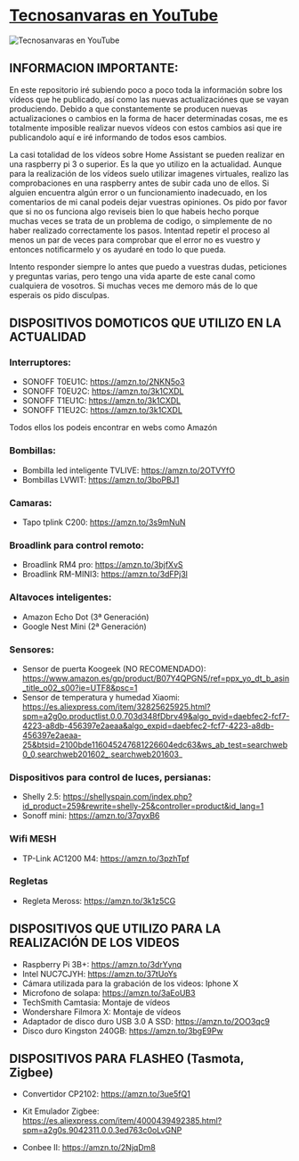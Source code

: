 [Tecnosanvaras en YouTube][1]
===
![Tecnosanvaras en YouTube](https://github.com/tecnosanvaras/Videos/blob/main/cabecera/CABECERA.jpg)

## INFORMACION IMPORTANTE:

En este repositorio iré subiendo poco a poco toda la información sobre los vídeos que he publicado, así como las nuevas actualizaciónes que se vayan produciendo. Debido a que constantemente se producen nuevas actualizaciones o cambios en la forma de hacer determinadas cosas, me es totalmente imposible realizar nuevos vídeos con estos cambios asi que ire publicandolo aquí e iré informando de todos esos cambios.

La casi totalidad de los vídeos sobre Home Assistant se pueden realizar en una raspberry pi 3 o superior. Es la que yo utilizo en la actualidad.
Aunque para la realización de los vídeos suelo utilizar imagenes virtuales, realizo las comprobaciones en una raspberry antes de subir cada uno de ellos. Si alguien encuentra algún error o un funcionamiento inadecuado, en los comentarios de mi canal podeis dejar vuestras opiniones.
Os pido por favor que si no os funciona algo reviseis bien lo que habeis hecho porque muchas veces se trata de un problema de codigo, o simplemente de no haber realizado correctamente los pasos. Intentad repetir el proceso al menos un par de veces para comprobar que el error no es vuestro y entonces notificarmelo y os ayudaré en todo lo que pueda.

Intento responder siempre lo antes que puedo a vuestras dudas, peticiones y preguntas varias, pero tengo una vida aparte de este canal como cualquiera de vosotros. Si muchas veces me demoro más de lo que esperais os pido disculpas.

## DISPOSITIVOS DOMOTICOS QUE UTILIZO EN LA ACTUALIDAD
### Interruptores:
 - SONOFF T0EU1C: https://amzn.to/2NKN5o3
 - SONOFF T0EU2C: https://amzn.to/3k1CXDL
 - SONOFF T1EU1C: https://amzn.to/3k1CXDL
 - SONOFF T1EU2C: https://amzn.to/3k1CXDL
 
 Todos ellos los podeis encontrar en webs como Amazón
 
 ### Bombillas:
 - Bombilla led inteligente TVLIVE: https://amzn.to/2OTVYfO
 - Bombillas LVWIT: https://amzn.to/3boPBJ1
 
 ### Camaras:
 - Tapo tplink C200: https://amzn.to/3s9mNuN
 
 ### Broadlink para control remoto:
 - Broadlink RM4 pro: https://amzn.to/3bjfXvS
 - Broadlink RM-MINI3: https://amzn.to/3dFPj3l
 
 ### Altavoces inteligentes:
 - Amazon Echo Dot (3ª Generación)
 - Google Nest Mini (2ª Generación)
 
 ### Sensores:
 - Sensor de puerta Koogeek (NO RECOMENDADO): https://www.amazon.es/gp/product/B07Y4QPGN5/ref=ppx_yo_dt_b_asin_title_o02_s00?ie=UTF8&psc=1
 - Sensor de temperatura y humedad Xiaomi: https://es.aliexpress.com/item/32825625925.html?spm=a2g0o.productlist.0.0.703d348fDbrv49&algo_pvid=daebfec2-fcf7-4223-a8db-456397e2aeaa&algo_expid=daebfec2-fcf7-4223-a8db-456397e2aeaa-25&btsid=2100bde116045247681226604edc63&ws_ab_test=searchweb0_0,searchweb201602_,searchweb201603_
 
 ### Dispositivos para control de luces, persianas:
 - Shelly 2.5: https://shellyspain.com/index.php?id_product=259&rewrite=shelly-25&controller=product&id_lang=1
 - Sonoff mini: https://amzn.to/37qyxB6
 
 ### Wifi MESH
  - TP-Link AC1200 M4: https://amzn.to/3pzhTpf
  
 ### Regletas
 - Regleta Meross: https://amzn.to/3k1z5CG

## DISPOSITIVOS QUE UTILIZO PARA LA REALIZACIÓN DE LOS VIDEOS
- Raspberry Pi 3B+: https://amzn.to/3drYynq
- Intel NUC7CJYH: https://amzn.to/37tUoYs
- Cámara utilizada para la grabación de los videos: Iphone X
- Microfono de solapa: https://amzn.to/3aEoUB3
- TechSmith Camtasia: Montaje de vídeos
- Wondershare Filmora X: Montaje de vídeos
- Adaptador de disco duro USB 3.0 A SSD: https://amzn.to/2OO3qc9
- Disco duro Kingston 240GB: https://amzn.to/3bgE9Pw


## DISPOSITIVOS PARA FLASHEO (Tasmota, Zigbee)
- Convertidor CP2102: https://amzn.to/3ue5fQ1
- Kit Emulador Zigbee: https://es.aliexpress.com/item/4000439492385.html?spm=a2g0s.9042311.0.0.3ed763c0oLvGNP
- Conbee II: https://amzn.to/2NjqDm8



  [1]: https://www.youtube.com/channel/UCMddiVH-CzGZ97sVgZrKg6A
